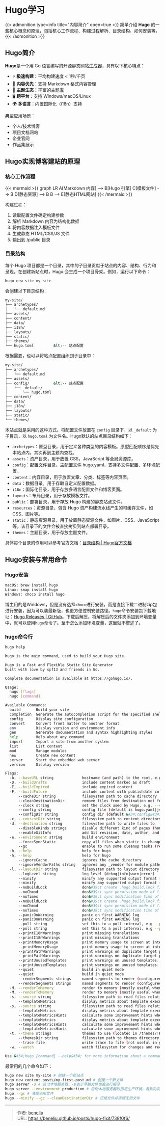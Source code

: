 # Hugo学习


{{&lt; admonition type=info title=&#34;内容简介&#34; open=true &gt;}}
简单介绍 **Hugo** 的一些核心概念和原理，包括核心工作流程、构建过程解析、目录结构、如何安装等。
{{&lt; /admonition &gt;}}

## Hugo简介

**Hugo**是一个用 Go 语言编写的开源静态网站生成器，具有以下核心特点：
- ⚡ **极速构建**：平均构建速度 &lt; 1秒/千页
- 📂 **内容优先**：支持 Markdown 格式内容管理
- 🎨 **主题生态**：丰富的[主题库](https://themes.gohugo.io/) 
- 🖥️ **跨平台**：支持 Windows/macOS/Linux
- 🌍 **多语言**：内置国际化（i18n）支持

典型应用场景：
- 个人/技术博客
- 项目文档网站
- 企业官网
- 作品集展示

## Hugo实现博客建站的原理

### 核心工作流程

{{&lt; mermaid &gt;}}
graph LR
    A[Markdown 内容] --&gt; B[Hugo 引擎]
    C[模板文件] --&gt; B
    D[静态资源] --&gt; B
    B --&gt; E[静态HTML网站]
{{&lt; /mermaid &gt;}}

构建过程：
1. 读取配置文件确定构建参数
2. 解析 Markdown 内容为结构化数据
3. 将内容数据注入模板文件
4. 生成静态 HTML/CSS/JS 文件
5. 输出到 /public 目录

### 目录结构

每个 Hugo 项目都是一个目录，其中的子目录贡献于站点的内容、结构、行为和呈现。在创建新站点时，Hugo 会生成一个项目骨架。例如，运行以下命令：
```bash
hugo new site my-site
```
会创建以下目录结构：
```bash
my-site/
├── archetypes/
│   └── default.md
├── assets/
├── content/
├── data/
├── i18n/
├── layouts/
├── static/
├── themes/
└── hugo.toml         &lt;-- 站点配置
```
根据需要，也可以将站点配置组织到子目录中：
```bash
my-site/
├── archetypes/
│   └── default.md
├── assets/
├── config/           &lt;-- 站点配置
│   └── _default/
│       └── hugo.toml
├── content/
├── data/
├── i18n/
├── layouts/
├── static/
└── themes/
```
本站点就是采用的这种方式，将配置文件放置在 `config` 目录下，以 `_default` 为子目录，以 `hugo.toml` 为文件名。Hugo默认的站点目录结构如下：
- `archetypes`：原型目录，用于定义各种类型的内容模板。原型匹配顺序是优先本站点内，其次再到主题内查找。
- `assets`：资产目录，用于放置 CSS，JavaScript 等全局资源库。
- `config`：配置文件目录，主配置文件 hugo.yaml，支持多文件配置、多环境配置。
- `content`：内容目录，用于放置文章、分类、标签等内容页面。
- `data`：数据目录，用于存取自定义配置数据。
- `i18n`：国际化目录，用于存放多语言配置文件和博客页面。
- `layouts`：布局目录，用于存放模板文件。
- `public`：部署目录，用于存放 Hugo 构建的静态站点文件。
- `resources`：资源目录，包含 Hugo 资产构建流水线产生的可缓存文件，如 CSS、图片等。
- `static`：静态资源目录，用于放置静态资源文件，如图片、CSS、JavaScript 等。该目录下的文件会被直接拷贝到站点部署目录。
- `themes`：主题目录，用于存放主题文件。

具体每个目录的作用可以参考官方文档：[目录结构 | Hugo官方文档](https://hugo.opendocs.io/zh-cn/getting-started/directory-structure/)

## Hugo安装与常用命令

### Hugo安装
```bash
macOS: brew install hugo
Linux: snap install hugo
Windows: choco install hugo
```
博主用的是Windows，但是没有选择`choco`进行安装，而是直接下载二进制zip包进行安装，因为可以装最新版，也更方便控制安装路径。`hugo`命令安装包下载地址：[Hugo Releases | GitHub](https://github.com/gohugoio/hugo/releases)。下载后解压，将解压后的文件夹添加到环境变量中，就可以使用`hugo`命令了。至于怎么添加环境变量，这里就不赘述了。

### hugo命令行

```bash
hugo help

hugo is the main command, used to build your Hugo site.

Hugo is a Fast and Flexible Static Site Generator
built with love by spf13 and friends in Go.

Complete documentation is available at https://gohugo.io/.

Usage:
  hugo [flags]
  hugo [command]

Available Commands:
  build       Build your site
  completion  Generate the autocompletion script for the specified shell
  config      Display site configuration
  convert     Convert front matter to another format
  env         Display version and environment info
  gen         Generate documentation and syntax highlighting styles
  help        Help about any command
  import      Import a site from another system
  list        List content
  mod         Manage modules
  new         Create new content
  server      Start the embedded web server
  version     Display version

Flags:
  -b, --baseURL string             hostname (and path) to the root, e.g. https://spf13.com/
  -D, --buildDrafts                include content marked as draft
  -E, --buildExpired               include expired content
  -F, --buildFuture                include content with publishdate in the future
      --cacheDir string            filesystem path to cache directory
      --cleanDestinationDir        remove files from destination not found in static directories
      --clock string               set the clock used by Hugo, e.g. --clock 2021-11-06T22:30:00.00&#43;09:00
      --config string              config file (default is hugo.yaml|json|toml)
      --configDir string           config dir (default &#34;config&#34;)
  -c, --contentDir string          filesystem path to content directory
  -d, --destination string         filesystem path to write files to
      --disableKinds strings       disable different kind of pages (home, RSS etc.)
      --enableGitInfo              add Git revision, date, author, and CODEOWNERS info to the pages
  -e, --environment string         build environment
      --forceSyncStatic            copy all files when static is changed.
      --gc                         enable to run some cleanup tasks (remove unused cache files) after the build
  -h, --help                       help for hugo
  -h, --help                       help for hugo
      --ignoreCache                ignores the cache directory
      --ignoreVendorPaths string   ignores any _vendor for module paths matching the given Glob pattern
  -l, --layoutDir string           filesystem path to layout directory
      --logLevel string            log level (debug|info|warn|error)
      --minify                     minify any supported output format (HTML, XML etc.)
      --minify                     minify any supported output format (HTML, XML etc.)
      --noBuildLock                don&#39;t create .hugo_build.lock file
      --noChmod                    don&#39;t sync permission mode of files
      --noTimes                    don&#39;t sync modification time of files
      --noBuildLock                don&#39;t create .hugo_build.lock file
      --noChmod                    don&#39;t sync permission mode of files
      --noTimes                    don&#39;t sync modification time of files
      --panicOnWarning             panic on first WARNING log
      --panicOnWarning             panic on first WARNING log
      --poll string                set this to a poll interval, e.g --poll 700ms, to use a poll based approach to watch for file system changes
      --poll string                set this to a poll interval, e.g --poll 700ms, to use a poll based approach to watch for file system changes
      --printI18nWarnings          print missing translations
      --printI18nWarnings          print missing translations
      --printMemoryUsage           print memory usage to screen at intervals
      --printMemoryUsage           print memory usage to screen at intervals
      --printPathWarnings          print warnings on duplicate target paths etc.
      --printPathWarnings          print warnings on duplicate target paths etc.
      --printUnusedTemplates       print warnings on unused templates.
      --printUnusedTemplates       print warnings on unused templates.
      --quiet                      build in quiet mode
      --quiet                      build in quiet mode
      --renderSegments strings     named segments to render (configured in the segments config)
      --renderSegments strings     named segments to render (configured in the segments config)
  -M, --renderToMemory             render to memory (mostly useful when running the server)
  -M, --renderToMemory             render to memory (mostly useful when running the server)
  -s, --source string              filesystem path to read files relative from
      --templateMetrics            display metrics about template executions
  -s, --source string              filesystem path to read files relative from
      --templateMetrics            display metrics about template executions
      --templateMetricsHints       calculate some improvement hints when combined with --templateMetrics
      --templateMetrics            display metrics about template executions
      --templateMetricsHints       calculate some improvement hints when combined with --templateMetrics
      --templateMetricsHints       calculate some improvement hints when combined with --templateMetrics
  -t, --theme strings              themes to use (located in /themes/THEMENAME/)
      --themesDir string           filesystem path to themes directory
      --trace file                 write trace to file (not useful in general)
  -w, --watch                      watch filesystem for changes and recreate as needed

Use &#34;hugo [command] --help&#34; for more information about a command.
```

最常用的几个命令如下：
```bash
hugo new site my-site # 创建一个新站点
hugo new content posts/my-first-post.md # 创建一个新文章
hugo server -D # 启动本地服务器，-D表示草稿文件也会进行编译
hugo server --environment production # 启动本地服务器时指定生产环境，看到的页面是生产环境的
hugo --gc # 清理无用文件
hugo --minify --gc --cleanDestinationDir # 压缩文件并清理无用文件
```

---

> 作者: [beneliu](https://github.com/beneliu)  
> URL: https://beneliu.github.io/posts/hugo-fixit/738f0f6/  

